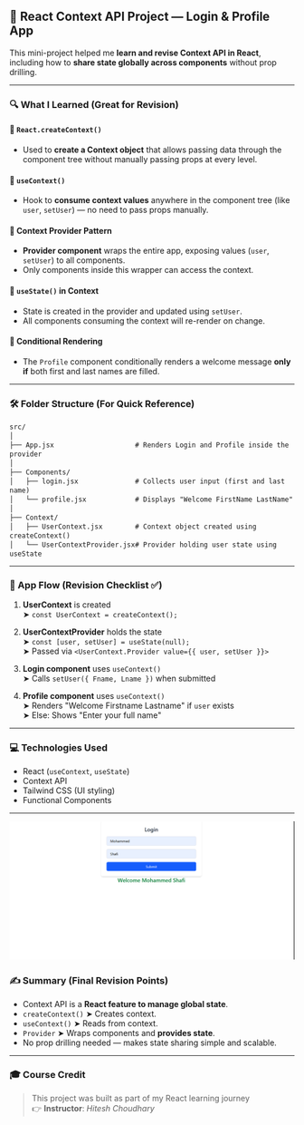 ## 📘 React Context API Project — Login & Profile App

This mini-project helped me **learn and revise Context API in React**, including how to **share state globally across components** without prop drilling.

---

### 🔍 What I Learned (Great for Revision)

#### 🧠 `React.createContext()`

- Used to **create a Context object** that allows passing data through the component tree without manually passing props at every level.

#### 🧠 `useContext()`

- Hook to **consume context values** anywhere in the component tree (like `user`, `setUser`) — no need to pass props manually.

#### 🧠 Context Provider Pattern

- **Provider component** wraps the entire app, exposing values (`user`, `setUser`) to all components.
- Only components inside this wrapper can access the context.

#### 🧠 `useState()` in Context

- State is created in the provider and updated using `setUser`.
- All components consuming the context will re-render on change.

#### 🧠 Conditional Rendering

- The `Profile` component conditionally renders a welcome message **only if** both first and last names are filled.

---

### 🛠 Folder Structure (For Quick Reference)

```
src/
│
├── App.jsx                    # Renders Login and Profile inside the provider
│
├── Components/
│   ├── login.jsx              # Collects user input (first and last name)
│   └── profile.jsx            # Displays "Welcome FirstName LastName"
│
├── Context/
│   ├── UserContext.jsx        # Context object created using createContext()
│   └── UserContextProvider.jsx# Provider holding user state using useState
```

---

### 🔁 App Flow (Revision Checklist ✅)

1. **UserContext** is created  
   ➤ `const UserContext = createContext();`

2. **UserContextProvider** holds the state  
   ➤ `const [user, setUser] = useState(null);`  
   ➤ Passed via `<UserContext.Provider value={{ user, setUser }}>`

3. **Login component** uses `useContext()`  
   ➤ Calls `setUser({ Fname, Lname })` when submitted

4. **Profile component** uses `useContext()`  
   ➤ Renders "Welcome Firstname Lastname" if `user` exists  
   ➤ Else: Shows "Enter your full name"

---

### 💻 Technologies Used

- React (`useContext`, `useState`)
- Context API
- Tailwind CSS (UI styling)
- Functional Components

---

![App UI](src/assets/image.png)

### ✍️ Summary (Final Revision Points)

- Context API is a **React feature to manage global state**.
- `createContext()` ➤ Creates context.
- `useContext()` ➤ Reads from context.
- `Provider` ➤ Wraps components and **provides state**.
- No prop drilling needed — makes state sharing simple and scalable.

---

### 🎓 Course Credit

> This project was built as part of my React learning journey  
> 👉 **Instructor**: _Hitesh Choudhary_
